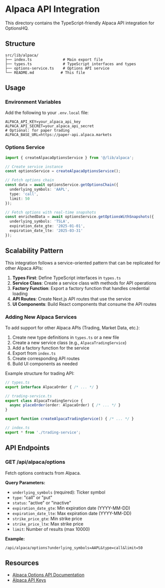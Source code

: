 # Alpaca API Integration

This directory contains the TypeScript-friendly Alpaca API integration for OptionsHQ.

## Structure

```
src/lib/alpaca/
├── index.ts              # Main export file
├── types.ts              # TypeScript interfaces and types
├── options-service.ts    # Options API service
└── README.md            # This file
```

## Usage

### Environment Variables

Add the following to your `.env.local` file:

```env
ALPACA_API_KEY=your_alpaca_api_key
ALPACA_API_SECRET=your_alpaca_api_secret
# Optional: for paper trading
ALPACA_BASE_URL=https://paper-api.alpaca.markets
```

### Options Service

```typescript
import { createAlpacaOptionsService } from '@/lib/alpaca';

// Create service instance
const optionsService = createAlpacaOptionsService();

// Fetch options chain
const data = await optionsService.getOptionsChain({
  underlying_symbols: 'AAPL',
  type: 'call',
  limit: 50
});

// Fetch options with real-time snapshots
const enrichedData = await optionsService.getOptionsWithSnapshots({
  underlying_symbols: 'TSLA',
  expiration_date_gte: '2025-01-01',
  expiration_date_lte: '2025-03-31'
});
```

## Scalability Pattern

This integration follows a service-oriented pattern that can be replicated for other Alpaca APIs:

1. **Types First**: Define TypeScript interfaces in `types.ts`
2. **Service Class**: Create a service class with methods for API operations
3. **Factory Function**: Export a factory function that handles credential loading
4. **API Routes**: Create Next.js API routes that use the service
5. **UI Components**: Build React components that consume the API routes

### Adding New Alpaca Services

To add support for other Alpaca APIs (Trading, Market Data, etc.):

1. Create new type definitions in `types.ts` or a new file
2. Create a new service class (e.g., `AlpacaTradingService`)
3. Add a factory function for the service
4. Export from `index.ts`
5. Create corresponding API routes
6. Build UI components as needed

Example structure for trading API:

```typescript
// types.ts
export interface AlpacaOrder { /* ... */ }

// trading-service.ts
export class AlpacaTradingService {
  async placeOrder(order: AlpacaOrder) { /* ... */ }
}

export function createAlpacaTradingService() { /* ... */ }

// index.ts
export * from './trading-service';
```

## API Endpoints

### GET /api/alpaca/options

Fetch options contracts from Alpaca.

**Query Parameters:**
- `underlying_symbols` (required): Ticker symbol
- `type`: "call" or "put"
- `status`: "active" or "inactive"
- `expiration_date_gte`: Min expiration date (YYYY-MM-DD)
- `expiration_date_lte`: Max expiration date (YYYY-MM-DD)
- `strike_price_gte`: Min strike price
- `strike_price_lte`: Max strike price
- `limit`: Number of results (max 10000)

**Example:**
```
/api/alpaca/options?underlying_symbols=AAPL&type=call&limit=50
```

## Resources

- [Alpaca Options API Documentation](https://docs.alpaca.markets/docs/options-trading)
- [Alpaca API Keys](https://app.alpaca.markets/paper/dashboard/overview)
